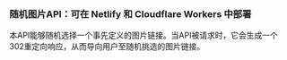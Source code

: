 ### 随机图片API：可在 Netlify 和 Cloudflare Workers 中部署

本API能够随机选择一个事先定义的图片链接。当API被请求时，它会生成一个302重定向响应，从而导向用户至随机挑选的图片链接。
